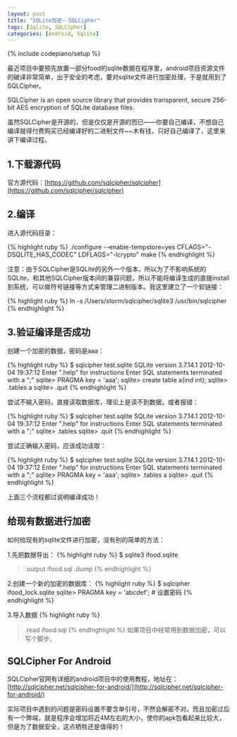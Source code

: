 ```yaml
---
layout: post
title: "SQLite加密--SQLCipher"
tags: [Sqlite, SQLCipher]
categories: [Android, Sqlite]
---
```

{% include codepiano/setup %}

最近项目中要预先放置一部分food的sqlite数据在程序里，android项目资源文件的破译非常简单，出于安全的考虑，要对sqlite文件进行加密处理，于是就用到了SQLCipher。

SQLCipher is an open source library that provides transparent, secure 256-bit AES encryption of SQLite database files.

虽然SQLCipher是开源的，但是仅仅是开源的而已——你要自己编译，不想自己编译就得付费购买已经编译好的二进制文件~~木有钱，只好自己编译了，这里来讲下编译过程。

## 1.下载源代码

官方源代码：[https://github.com/sqlcipher/sqlcipher](https://github.com/sqlcipher/sqlcipher)

## 2.编译

进入源代码目录：

{% highlight ruby %}
./configure --enable-tempstore=yes CFLAGS="-DSQLITE_HAS_CODEC" LDFLAGS="-lcrypto"
make
{% endhighlight %}

注意：由于SQLCipher是SQLite的另外一个版本，所以为了不影响系统的SQLite，和其他SQLCipher版本间的兼容问题，所以不能将编译生成的直接install到系统，可以做符号链接等方式来管理二进制版本。我这里建立了一个软链接：

{% highlight ruby %}
ln -s /Users/storm/sqlcipher/sqlite3 /usr/bin/sqlcipher
{% endhighlight %}

## 3.验证编译是否成功

创建一个加密的数据，密码是aaa：

{% highlight ruby %}
$ sqlcipher test.sqlite
SQLite version 3.7.14.1 2012-10-04 19:37:12
Enter ".help" for instructions
Enter SQL statements terminated with a ";"
sqlite> PRAGMA key = 'aaa';
sqlite> create table a(ind int);
sqlite> .tables
a
sqlite> .quit
{% endhighlight %}

尝试不输入密码，直接读取数据库，理论上是读不到数据，或者报错：

{% highlight ruby %}
$ sqlcipher test.sqlite
SQLite version 3.7.14.1 2012-10-04 19:37:12
Enter ".help" for instructions
Enter SQL statements terminated with a ";"
sqlite> .tables
sqlite> .quit
{% endhighlight %}

尝试正确输入密码，应该成功读取：

{% highlight ruby %}
$ sqlcipher test.sqlite
SQLite version 3.7.14.1 2012-10-04 19:37:12
Enter ".help" for instructions
Enter SQL statements terminated with a ";"
sqlite> PRAGMA key = 'aaa';
sqlite> .tables
a
sqlite> .quit
{% endhighlight %}

上面三个流程都过说明编译成功！

## 给现有数据进行加密

如何给现有的sqlite文件进行加密，没有别的简单的方法：

1.先把数据导出：
{% highlight ruby %}
$ sqlite3 ifood.sqlite
>.output ifood.sql
>.dump
{% endhighlight %}

2.创建一个新的加密的数据库：
{% highlight ruby %}
$ sqlcipher ifood_lock.sqlite
sqlite> PRAGMA key = 'abcdef'; # 设置密码
{% endhighlight %}

3.导入数据
{% highlight ruby %}
>.read ifood.sql
{% endhighlight %}
如果项目中经常用到数据加密，可以写个脚步。

## SQLCipher For Android

SQLCipher官网有详细的android项目中的使用教程，地址在：[http://sqlcipher.net/sqlcipher-for-android/](http://sqlcipher.net/sqlcipher-for-android/)

实际项目中遇到的问题是密码设置不要含单引号，不然会解密不对。而且加密过后有一个弊端，就是程序会增加将近4M左右的大小，使你的apk包看起来比较大，但是为了数据安全，这点牺牲还是值得的！